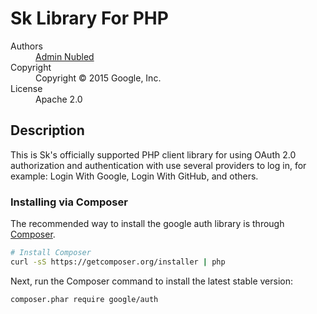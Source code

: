 # Sk Library For PHP

<dl>
  <dt>Authors</dt>
    <dd><a href="mailto:nubledstudio@gmail.com">Admin Nubled</a></dd>
  <dt>Copyright</dt><dd>Copyright © 2015 Google, Inc.</dd>
  <dt>License</dt><dd>Apache 2.0</dd>
</dl>

## Description

This is Sk's officially supported PHP client library for using OAuth 2.0
authorization and authentication with use several providers to log in, for example: Login With Google, Login With GitHub, and others.

### Installing via Composer

The recommended way to install the google auth library is through
[Composer](http://getcomposer.org).

```bash
# Install Composer
curl -sS https://getcomposer.org/installer | php
```

Next, run the Composer command to install the latest stable version:

```bash
composer.phar require google/auth
```
